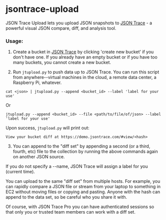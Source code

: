 # jsontrace-upload
JSON Trace Upload lets you upload JSON snapshots to [JSON Trace](https://demo.jsontrace.com/) - a powerful visual JSON compare, diff, and analysis tool.


### Usage:

1. Create a bucket in [JSON Trace](https://demo.jsontrace.com/#buckets) by clicking 'create new bucket' if you don't have one. If you already have an empty bucket or if you have too many buckets, you cannot create a new bucket.

2. Run `jtupload.py` to push data up to JSON Trace. You can run this script from anywhere--virtual machines in the cloud, a remote data center, a Raspberry Pi, whatever.

```cat <json> | jtupload.py --append <bucket_id> --label 'label for your use'```

Or

```jtupload.py --append <bucket_id> --file <path/to/file/of/json> --label 'label for your use'```

Upon success, `jtupload.py` will print out:

```View your bucket diff at https://demo.jsontrace.com/#view/<hash>```

3. You can append to the "diff set" by appending a second (or a third, fourth, etc) file to the collection by running the above commands again on another JSON source.

If you do not specify a --name, JSON Trace will assign a label for you (current time).

You can upload to the same "diff set" from multiple hosts. For example, you can rapidly compare a JSON file or stream from your laptop to something in EC2 without moving files or copying and pasting. Anyone with the hash can append to the data set, so be careful who you share it with.

Of course, with JSON Trace Pro you can have authenticated sessions so that only you or trusted team members can work with a diff set.
